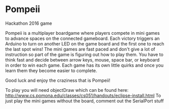 # Pompeii
Hackathon 2016 game

Pompeii is a multiplayer boardgame where players compete in mini games to advance spaces on the connected gameboard. Each victory triggers an Arduino to turn on another LED on the game board and the first one to reach the last spot wins!
The mini games are fast paced and don't give a lot of instruction so part of the game is figuring out how to play them. You have to think fast and decide between arrow keys, mouse, space bar, or keyboard in order to win each game. Each game has its own little quirks and once you learn them they become easier to complete.

Good luck and enjoy the craziness that is Pompeii!


To play you will need objectDraw which can be found here: http://www.cs.pomona.edu/classes/cs051/handouts/eclipse-install.html
To just play the mini games without the board, comment out the SerialPort stuff
